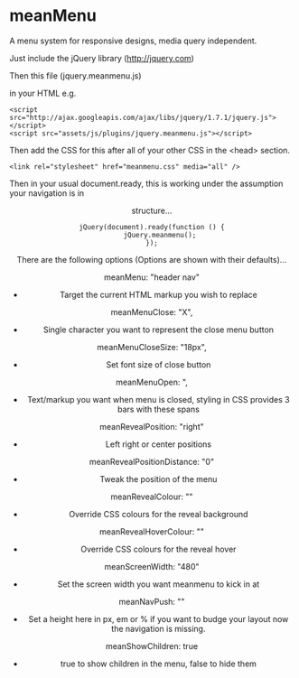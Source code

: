 meanMenu
===========

A menu system for responsive designs, media query independent.

Just include the jQuery library (http://jquery.com)

Then this file (jquery.meanmenu.js)

in your HTML e.g.

    <script src="http://ajax.googleapis.com/ajax/libs/jquery/1.7.1/jquery.js"></script> 
    <script src="assets/js/plugins/jquery.meanmenu.js"></script> 
    
Then add the CSS for this after all of your other CSS in the &lt;head&gt; section.

	<link rel="stylesheet" href="meanmenu.css" media="all" />

Then in your usual document.ready, this is working under the assumption your navigation is in <header><nav> structure...

    jQuery(document).ready(function () {
    	jQuery.meanmenu();
    });

There are the following options (Options are shown with their defaults)...

meanMenu: "header nav"
- Target the current HTML markup you wish to replace

meanMenuClose: "X", 
- Single character you want to represent the close menu button

meanMenuCloseSize: "18px", 
- Set font size of close button

meanMenuOpen: "<span /><span /><span />, 
- Text/markup you want when menu is closed, styling in CSS provides 3 bars with these spans

meanRevealPosition: "right"
- Left right or center positions

meanRevealPositionDistance: "0"
- Tweak the position of the menu

meanRevealColour: ""
- Override CSS colours for the reveal background

meanRevealHoverColour: ""
- Override CSS colours for the reveal hover
 
meanScreenWidth: "480"
- Set the screen width you want meanmenu to kick in at

meanNavPush: ""
- Set a height here in px, em or % if you want to budge your layout now the navigation is missing.

meanShowChildren: true
- true to show children in the menu, false to hide them
